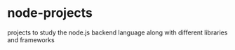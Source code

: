 # node-projects
projects to study the node.js backend language along with different libraries and frameworks
